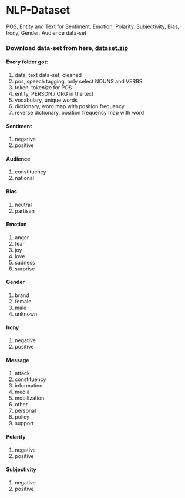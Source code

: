 # NLP-Dataset
POS, Entity and Text for Sentiment, Emotion, Polarity, Subjectivity, Bias, Irony, Gender, Audience data-set

### Download data-set from here, [dataset.zip](https://drive.google.com/open?id=0BxQQlrLbdunWdmpUYnl6OFJsbEk)

#### Every folder got:
1. data, text data-set, cleaned
2. pos, speech tagging, only select NOUNS and VERBS
3. token, tokenize for POS
4. entity, PERSON / ORG in the text
5. vocabulary, unique words
6. dictionary, word map with position frequency
7. reverse dictionary, position frequency map with word

#### Sentiment
1. negative
2. positive

#### Audience
1. constituency
2. national

#### Bias
1. neutral
2. partisan

#### Emotion
1. anger
2. fear
3. joy
4. love
5. sadness
6. surprise

#### Gender
1. brand
2. female
3. male
4. unknown

#### Irony
1. negative
2. positive

#### Message
1. attack
2. constituency
3. information
4. media
5. mobilization
6. other
7. personal
8. policy
9. support

#### Polarity
1. negative
2. positive

#### Subjectivity
1. negative
2. positive
